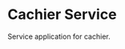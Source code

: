 # Cachier Service

Service application for cachier.


<!--
TODO: create websocket and restful endpoint for connecting to cachier (might require two different services)
TODO: add support with other languages for cachier package
TODO: add expiration to cache
TODO: move from prints to logging
TODO: document methods
TODO: remove print statements that aren't as useful for server logs
TODO: rename cache_* request body fields to key, value, expiration only

{
    "key": {
        "data": [1, 2, 3],
        "expiry": "2020-01-01T00:00:00Z"
    }
}

next release:
TODO: add cli to manage cache like redis-cli
TODO: cron job to delete expired cache?
-->

<!-- ## Table of Contents

- [Installation](#installation)
- [Usage](#usage)
- [Support](#support)
- [Contributing](#contributing)

## Installation

Download to your project directory, add `README.md`, and commit:

```sh
curl -LO http://git.io/Xy0Chg
git add README.md
git commit -m "Use README Boilerplate"
```

## Usage

Replace the contents of `README.md` with your project's:

- Name
- Description
- Installation instructions
- Usage instructions
- Support instructions
- Contributing instructions
- License

Feel free to remove any sections that aren't applicable to your project.

## Support

Please [open an issue](https://github.com/fraction/readme-boilerplate/issues/new) for support.

## Contributing

Please contribute using [Github Flow](https://guides.github.com/introduction/flow/). Create a branch, add commits, and [open a pull request](https://github.com/fraction/readme-boilerplate/compare/). -->
